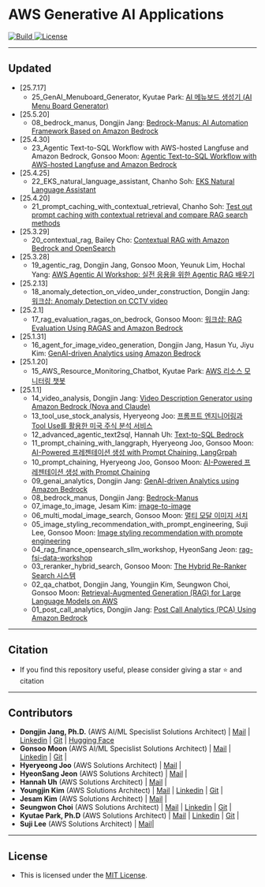 <h1 align="left"><b>AWS Generative AI Applications</b></h1>
<p align="left">
    <a href="https://github.com/aws-samples">
            <img alt="Build" src="https://img.shields.io/badge/Contribution-Welcome-blue">
    </a>
    <a href="https://github.com/aws-samples/aws-ai-ml-workshop-kr/blob/master/LICENSE">
        <img alt="License" src="https://img.shields.io/badge/LICENSE-MIT-green">
    </a>
</p>



- - -

## <div id="Contents">**Updated**</div>
- [25.7.17]
    - 25_GenAI_Menuboard_Generator, Kyutae Park: [AI 메뉴보드 생성기 (AI Menu Board Generator)](https://github.com/aws-samples/aws-ai-ml-workshop-kr/tree/master/genai/aws-gen-ai-kr/20_applications/25_GenAI_Menuboard_Generator)
- [25.5.20]
    - 08_bedrock_manus, Dongjin Jang: [Bedrock-Manus: AI Automation Framework Based on Amazon Bedrock](https://github.com/aws-samples/aws-ai-ml-workshop-kr/tree/master/genai/aws-gen-ai-kr/20_applications/08_bedrock_manus)
- [25.4.30]
    - 23_Agentic Text-to-SQL Workflow with AWS-hosted Langfuse and Amazon Bedrock, Gonsoo Moon: [Agentic Text-to-SQL Workflow with AWS-hosted Langfuse and Amazon Bedrock](https://github.com/aws-samples/aws-ai-ml-workshop-kr/tree/master/genai/aws-gen-ai-kr/20_applications/23_advanced_agentic_text2sql_aws_hosted_langfuse)
- [25.4.25]
    - 22_EKS_natural_language_assistant, Chanho Soh: [EKS Natural Language Assistant](https://github.com/aws-samples/aws-ai-ml-workshop-kr/tree/master/genai/aws-gen-ai-kr/20_applications/22_EKS_natural_language_assistant)
- [25.4.20]
    - 21_prompt_caching_with_contextual_retrieval, Chanho Soh: [Test out prompt caching with contextual retrieval and compare RAG search methods](https://github.com/aws-samples/aws-ai-ml-workshop-kr/tree/master/genai/aws-gen-ai-kr/20_applications/21_prompt_caching_with_contextual_retrieval)
- [25.3.29]
    - 20_contextual_rag, Bailey Cho: [Contextual RAG with Amazon Bedrock and OpenSearch](https://github.com/aws-samples/aws-ai-ml-workshop-kr/tree/master/genai/aws-gen-ai-kr/20_applications/20_contextual_rag)
- [25.3.28]
    - 19_agentic_rag, Dongjin Jang, Gonsoo Moon, Yeunuk Lim, Hochal Yang: [AWS Agentic AI Workshop: 실전 응용을 위한 Agentic RAG 배우기](https://github.com/aws-samples/aws-ai-ml-workshop-kr/tree/master/genai/aws-gen-ai-kr/20_applications/19_agentic_rag)
- [25.2.13]
    - 18_anomaly_detection_on_video_under_construction, Dongjin Jang: [워크샵: Anomaly Detection on CCTV video](https://github.com/aws-samples/aws-ai-ml-workshop-kr/tree/master/genai/aws-gen-ai-kr/20_applications/18_anomaly_detection_on_video_under_construction)
- [25.2.1]
    - 17_rag_evaluation_ragas_on_bedrock, Gonsoo Moon: [워크샵: RAG Evaluation Using RAGAS and Amazon Bedrock](https://github.com/aws-samples/aws-ai-ml-workshop-kr/tree/master/genai/aws-gen-ai-kr/20_applications/17_rag_evaluation_ragas_on_bedrock)
- [25.1.31]
    - 16_agent_for_image_video_generation, Dongjin Jang, Hasun Yu, Jiyu Kim: [GenAI-driven Analytics using Amazon Bedrock](https://github.com/aws-samples/aws-ai-ml-workshop-kr/tree/master/genai/aws-gen-ai-kr/20_applications/16_agent_for_image_video_generation)
- [25.1.20]
    - 15_AWS_Resource_Monitoring_Chatbot, Kyutae Park: [AWS 리소스 모니터링 챗봇](https://github.com/aws-samples/aws-ai-ml-workshop-kr/tree/master/genai/aws-gen-ai-kr/20_applications/15_AWS_Resource_Monitoring_Chatbot)
- [25.1.1]
    - 14_video_analysis, Dongjin Jang: [Video Description Generator using Amazon Bedrock (Nova and Claude)](https://github.com/aws-samples/aws-ai-ml-workshop-kr/tree/master/genai/aws-gen-ai-kr/20_applications/14_video_analysis)
    - 13_tool_use_stock_analysis, Hyeryeong Joo: [프롬프트 엔지니어링과 Tool Use를 활용한 미국 주식 분석 서비스](https://github.com/aws-samples/aws-ai-ml-workshop-kr/tree/master/genai/aws-gen-ai-kr/20_applications/13_tool_use_stock_analysis)
    - 12_advanced_agentic_text2sql, Hannah Uh: [Text-to-SQL Bedrock](https://github.com/aws-samples/aws-ai-ml-workshop-kr/tree/master/genai/aws-gen-ai-kr/20_applications/12_advanced_agentic_text2sql)    
    - 11_prompt_chaining_with_langgraph, Hyeryeong Joo, Gonsoo Moon: [AI-Powered 프레젠테이션 생성 with Prompt Chaining, LangGrpah](https://github.com/aws-samples/aws-ai-ml-workshop-kr/tree/master/genai/aws-gen-ai-kr/20_applications/11_prompt_chaining_with_langgraph/langgraph)        
    - 10_prompt_chaining, Hyeryeong Joo, Gonsoo Moon: [AI-Powered 프레젠테이션 생성 with Prompt Chaining](https://github.com/aws-samples/aws-ai-ml-workshop-kr/tree/master/genai/aws-gen-ai-kr/20_applications/10_prompt_chaining)            
    - 09_genai_analytics, Dongjin Jang: [GenAI-driven Analytics using Amazon Bedrock](https://github.com/aws-samples/aws-ai-ml-workshop-kr/tree/master/genai/aws-gen-ai-kr/20_applications/09_genai_analytics)                
    - 08_bedrock_manus, Dongjin Jang: [Bedrock-Manus](https://github.com/aws-samples/aws-ai-ml-workshop-kr/tree/master/genai/aws-gen-ai-kr/20_applications/08_bedrock_manus)                    
    - 07_image_to_image, Jesam Kim: [image-to-image](https://github.com/aws-samples/aws-ai-ml-workshop-kr/tree/master/genai/aws-gen-ai-kr/20_applications/07_image_to_image)                        
    - 06_multi_modal_image_search, Gonsoo Moon: [멀티 모달 이미지 서치](https://github.com/aws-samples/aws-ai-ml-workshop-kr/tree/master/genai/aws-gen-ai-kr/20_applications/06_multi_modal_image_search)    
    - 05_image_styling_recommendation_with_prompt_engineering, Suji Lee, Gonsoo Moon: [Image styling recommendation with prompte engineering](https://github.com/aws-samples/aws-ai-ml-workshop-kr/tree/master/genai/aws-gen-ai-kr/20_applications/05_image_styling_recommendation_with_prompt_engineering)    
    - 04_rag_finance_opensearch_sllm_workshop, HyeonSang Jeon: [rag-fsi-data-workshop](https://github.com/aws-samples/aws-ai-ml-workshop-kr/tree/master/genai/aws-gen-ai-kr/20_applications/04_rag_finance_opensearch_sllm_workshop)    
    - 03_reranker_hybrid_search, Gonsoo Moon: [The Hybrid Re-Ranker Search 시스템](https://github.com/aws-samples/aws-ai-ml-workshop-kr/tree/master/genai/aws-gen-ai-kr/20_applications/03_reranker_hybrid_search)    
    - 02_qa_chatbot, Dongjin Jang, Youngjin Kim, Seungwon Choi, Gonsoo Moon: [Retrieval-Augmented Generation (RAG) for Large Language Models on AWS](https://github.com/aws-samples/aws-ai-ml-workshop-kr/tree/master/genai/aws-gen-ai-kr/20_applications/02_qa_chatbot)        
    - 01_post_call_analytics, Dongjin Jang: [Post Call Analytics (PCA) Using Amazon Bedrock](https://github.com/aws-samples/aws-ai-ml-workshop-kr/blob/master/genai/aws-gen-ai-kr/20_applications/01_post_call_analytics/01_post-call-analytics-ko-with-stt.ipynb)            

- - -

## <div id="Citation">**Citation**</div>
- <span style="#FF69B4;"> If you find this repository useful, please consider giving a star ⭐ and citation</span>

- - -

## <div id="Contributors">**Contributors**</div>
- <span style="#FF69B4;"> **Dongjin Jang, Ph.D.** (AWS AI/ML Specislist Solutions Architect) | [Mail](mailto:dongjinj@amazon.com) | [Linkedin](https://www.linkedin.com/in/dongjin-jang-kr/) | [Git](https://github.com/dongjin-ml) | [Hugging Face](https://huggingface.co/Dongjin-kr)</span>
- <span style="#FF69B4;"> **Gonsoo Moon** (AWS AI/ML Specislist Solutions Architect) | [Mail](mailto:moongons@amazon.com) | [Linkedin](https://www.linkedin.com/in/gonsoomoon/) | [Git](https://github.com/gonsoomoon-ml) | </span>
- <span style="#FF69B4;"> **Hyeryeong Joo** (AWS Solutions Architect) | [Mail](mailto:joohyery@amazon.com) |</span>
- <span style="#FF69B4;"> **HyeonSang Jeon** (AWS Solutions Architect) | [Mail](mailto:hsjeon@amazon.com) |</span>
- <span style="#FF69B4;"> **Hannah Uh** (AWS Solutions Architect) | [Mail](mailto:hannahuh@amazon.com) |</span>
- <span style="#FF69B4;"> **Youngjin Kim** (AWS Solutions Architect) | [Mail](mailto:youngjik@amazon.com) | [Linkedin](https://www.linkedin.com/in/zerojin/) | [Git](https://github.com/comeddy) | </span>
- <span style="#FF69B4;"> **Jesam Kim** (AWS Solutions Architect) | [Mail](mailto:jesamkim@amazon.com) | </span>
- <span style="#FF69B4;"> **Seungwon Choi** (AWS Solutions Architect) | [Mail](mailto:piepiesw@amazon.com) | [Linkedin](https://www.linkedin.com/in/seungwon-choi-8a74a6210/) | [Git](https://github.com/seungwon2) | </span>
- <span style="#FF69B4;"> **Kyutae Park, Ph.D** (AWS Solutions Architect) | [Mail](mailto:kyutae@amazon.com) | [Linkedin](https://www.linkedin.com/in/ren-ai-ssance/) | [Git](https://github.com/ren-ai-ssance) | </span>
- <span style="#FF69B4;"> **Suji Lee** (AWS Solutions Architect) | [Mail](mailto:awsjlee@amazon.com)| </span>
- - -

## <div id="License">**License**</div>
- <span style="#FF69B4;"> This is licensed under the [MIT License](https://github.com/aws-samples/aws-ai-ml-workshop-kr/blob/master/LICENSE). </span>
